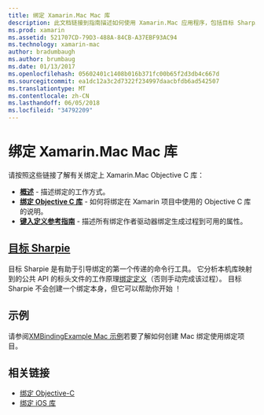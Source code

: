 ```yaml
---
title: 绑定 Xamarin.Mac Mac 库
description: 此文档链接到指南描述如何使用 Xamarin.Mac 应用程序，包括目标 Sharpie 和示例代码中的 OBJECTIVE-C 的绑定。
ms.prod: xamarin
ms.assetid: 521707CD-79D3-488A-84CB-A37EBF93AC94
ms.technology: xamarin-mac
author: bradumbaugh
ms.author: brumbaug
ms.date: 01/13/2017
ms.openlocfilehash: 05602401c1408b016b371fc00b65f2d3db4c667d
ms.sourcegitcommit: ea1dc12a3c2d7322f234997daacbfdb6ad542507
ms.translationtype: MT
ms.contentlocale: zh-CN
ms.lasthandoff: 06/05/2018
ms.locfileid: "34792209"
---
```

# <a name="binding-mac-libraries-for-xamarinmac"></a>绑定 Xamarin.Mac Mac 库

请按照这些链接了解有关绑定上 Xamarin.Mac Objective C 库：

- [**概述**](~/cross-platform/macios/binding/overview.md) -
  描述绑定的工作方式。
- [**绑定 Objective C 库**](~/cross-platform/macios/binding/objective-c-libraries.md) -
  如何将绑定在 Xamarin 项目中使用的 Objective C 库的说明。
- [**键入定义参考指南**](~/cross-platform/macios/binding/binding-types-reference.md) -
  描述所有绑定作者驱动器绑定生成过程到可用的属性。

## <a name="objective-sharpiecross-platformmaciosbindingobjective-sharpieindexmd"></a>[目标 Sharpie](~/cross-platform/macios/binding/objective-sharpie/index.md)

目标 Sharpie 是有助于引导绑定的第一个传递的命令行工具。
它分析本机库映射到的公共 API 的标头文件的工作原理[绑定定义](~/cross-platform/macios/binding/binding-types-reference.md)（否则手动完成该过程）。 目标 Sharpie 不会创建一个绑定本身，但它可以帮助你开始 ！

## <a name="examples"></a>示例

请参阅[XMBindingExample Mac 示例](https://github.com/xamarin/mac-samples/tree/master/XMBindingExample)若要了解如何创建 Mac 绑定使用绑定项目。

## <a name="related-links"></a>相关链接

- [绑定 Objective-C](~/cross-platform/macios/binding/index.md)
- [绑定 iOS 库](~/ios/platform/binding-objective-c/index.md)
